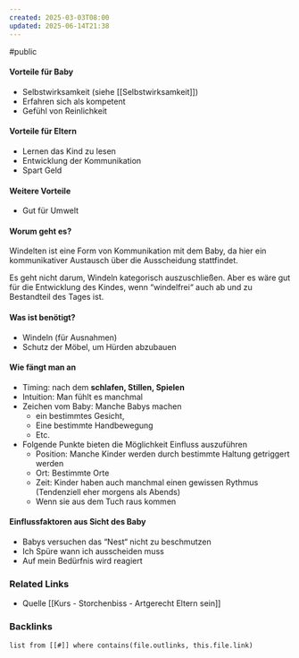 ```yaml
---
created: 2025-03-03T08:00
updated: 2025-06-14T21:38
---
```

#public

#### Vorteile für Baby
- Selbstwirksamkeit (siehe [[Selbstwirksamkeit]])
- Erfahren sich als kompetent
- Gefühl von Reinlichkeit

#### Vorteile für Eltern
- Lernen das Kind zu lesen
- Entwicklung der Kommunikation
- Spart Geld

#### Weitere Vorteile
- Gut für Umwelt

#### Worum geht es?
Windelten ist eine Form von Kommunikation mit dem Baby, da hier ein kommunikativer Austausch über die Ausscheidung stattfindet.

Es geht nicht darum, Windeln kategorisch auszuschließen. Aber es wäre gut für die Entwicklung des Kindes, wenn “windelfrei“ auch ab und zu Bestandteil des Tages ist.
#### Was ist benötigt?
- Windeln (für Ausnahmen)
- Schutz der Möbel, um Hürden abzubauen

#### Wie fängt man an
- Timing: nach dem **schlafen, Stillen, Spielen**
- Intuition: Man fühlt es manchmal
- Zeichen vom Baby: Manche Babys machen
	- ein bestimmtes Gesicht,
	- Eine bestimmte Handbewegung
	- Etc.
- Folgende Punkte bieten die Möglichkeit Einfluss auszuführen
	- Position: Manche Kinder werden durch bestimmte Haltung getriggert werden
	- Ort: Bestimmte Orte
	- Zeit: Kinder haben auch manchmal einen gewissen Rythmus (Tendenziell eher morgens als Abends)
	- Wenn sie aus dem Tuch raus kommen

#### Einflussfaktoren aus Sicht des Baby
- Babys versuchen das “Nest“ nicht zu beschmutzen
- Ich Spüre wann ich ausscheiden muss
- Auf mein Bedürfnis wird reagiert

### Related Links
- Quelle [[Kurs - Storchenbiss - Artgerecht Eltern sein]]

### Backlinks
```dataview 
list from [[#]] where contains(file.outlinks, this.file.link)
```


